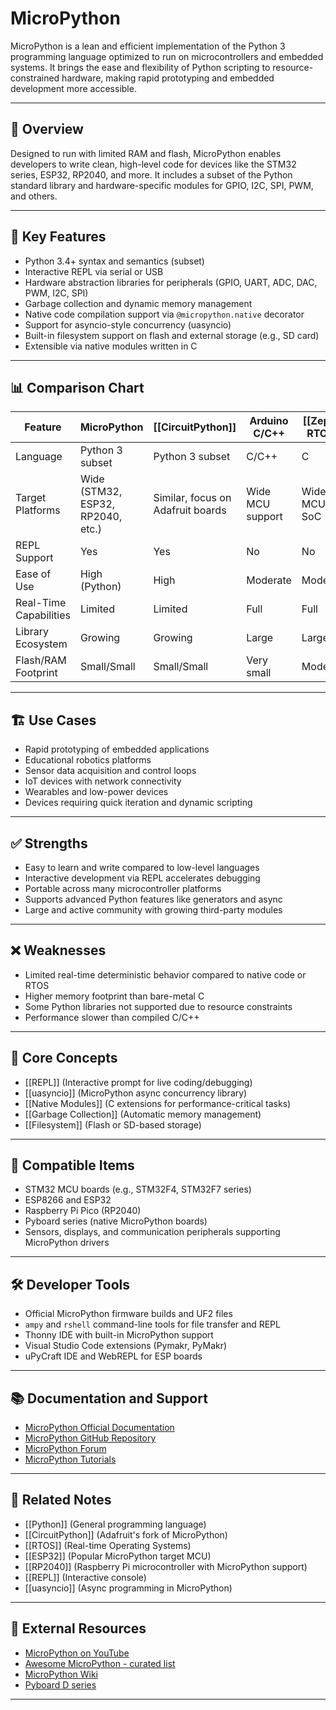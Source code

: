 # MicroPython

MicroPython is a lean and efficient implementation of the Python 3 programming language optimized to run on microcontrollers and embedded systems. It brings the ease and flexibility of Python scripting to resource-constrained hardware, making rapid prototyping and embedded development more accessible.

---

## 🧠 Overview

Designed to run with limited RAM and flash, MicroPython enables developers to write clean, high-level code for devices like the STM32 series, ESP32, RP2040, and more. It includes a subset of the Python standard library and hardware-specific modules for GPIO, I2C, SPI, PWM, and others.

---

## 🧰 Key Features

- Python 3.4+ syntax and semantics (subset)
- Interactive REPL via serial or USB
- Hardware abstraction libraries for peripherals (GPIO, UART, ADC, DAC, PWM, I2C, SPI)
- Garbage collection and dynamic memory management
- Native code compilation support via `@micropython.native` decorator
- Support for asyncio-style concurrency (uasyncio)
- Built-in filesystem support on flash and external storage (e.g., SD card)
- Extensible via native modules written in C

---

## 📊 Comparison Chart

| Feature                | MicroPython       | [[CircuitPython]] | Arduino C/C++    | [[Zephyr RTOS]]   | [[FreeRTOS]]       |
|------------------------|-------------------|-------------------|------------------|-------------------|--------------------|
| Language               | Python 3 subset   | Python 3 subset   | C/C++            | C                 | C                  |
| Target Platforms       | Wide (STM32, ESP32, RP2040, etc.) | Similar, focus on Adafruit boards | Wide MCU support | Wide MCU & SoC    | Wide MCU support    |
| REPL Support           | Yes               | Yes               | No               | No                | No                 |
| Ease of Use            | High (Python)     | High              | Moderate         | Moderate          | Low (RTOS config)  |
| Real-Time Capabilities | Limited           | Limited           | Full             | Full              | Full               |
| Library Ecosystem      | Growing           | Growing           | Large            | Large             | Large              |
| Flash/RAM Footprint    | Small/Small       | Small/Small       | Very small       | Moderate          | Moderate           |

---

## 🏗️ Use Cases

- Rapid prototyping of embedded applications
- Educational robotics platforms
- Sensor data acquisition and control loops
- IoT devices with network connectivity
- Wearables and low-power devices
- Devices requiring quick iteration and dynamic scripting

---

## ✅ Strengths

- Easy to learn and write compared to low-level languages
- Interactive development via REPL accelerates debugging
- Portable across many microcontroller platforms
- Supports advanced Python features like generators and async
- Large and active community with growing third-party modules

---

## ❌ Weaknesses

- Limited real-time deterministic behavior compared to native code or RTOS
- Higher memory footprint than bare-metal C
- Some Python libraries not supported due to resource constraints
- Performance slower than compiled C/C++

---

## 🧠 Core Concepts

- [[REPL]] (Interactive prompt for live coding/debugging)
- [[uasyncio]] (MicroPython async concurrency library)
- [[Native Modules]] (C extensions for performance-critical tasks)
- [[Garbage Collection]] (Automatic memory management)
- [[Filesystem]] (Flash or SD-based storage)

---

## 🧩 Compatible Items

- STM32 MCU boards (e.g., STM32F4, STM32F7 series)
- ESP8266 and ESP32
- Raspberry Pi Pico (RP2040)
- Pyboard series (native MicroPython boards)
- Sensors, displays, and communication peripherals supporting MicroPython drivers

---

## 🛠️ Developer Tools

- Official MicroPython firmware builds and UF2 files
- `ampy` and `rshell` command-line tools for file transfer and REPL
- Thonny IDE with built-in MicroPython support
- Visual Studio Code extensions (Pymakr, PyMakr)
- uPyCraft IDE and WebREPL for ESP boards

---

## 📚 Documentation and Support

- [MicroPython Official Documentation](https://docs.micropython.org/)
- [MicroPython GitHub Repository](https://github.com/micropython/micropython)
- [MicroPython Forum](https://forum.micropython.org/)
- [MicroPython Tutorials](https://docs.micropython.org/en/latest/tutorial/index.html)

---

## 🧩 Related Notes

- [[Python]] (General programming language)
- [[CircuitPython]] (Adafruit's fork of MicroPython)
- [[RTOS]] (Real-time Operating Systems)
- [[ESP32]] (Popular MicroPython target MCU)
- [[RP2040]] (Raspberry Pi microcontroller with MicroPython support)
- [[REPL]] (Interactive console)
- [[uasyncio]] (Async programming in MicroPython)

---

## 🔗 External Resources

- [MicroPython on YouTube](https://www.youtube.com/results?search_query=micropython)
- [Awesome MicroPython - curated list](https://github.com/mcauser/awesome-micropython)
- [MicroPython Wiki](https://en.wikipedia.org/wiki/MicroPython)
- [Pyboard D series](https://shop.pycom.io/collections/boards/products/pyboard-d-series)

---

